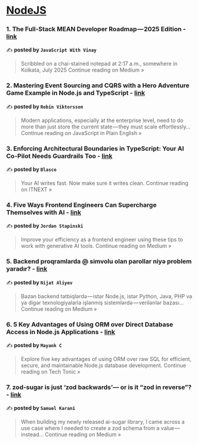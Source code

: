 
<h1><a href=https://medium.com/tag/nodejs/recommended target="_blank" rel="noopener noreferrer">NodeJS</a></h1>
<h3>1.  The Full-Stack MEAN Developer Roadmap — 2025 Edition  - <a href="https://medium.com/@javaScriptwithvinay/the-full-stack-mean-developer-roadmap-2025-edition-6503af4c81c3?source=rss------nodejs-5" target="_blank" rel="noopener noreferrer">link</a></h3>

✍️ **posted by `JavaScript With Vinay`**

<blockquote>Scribbled on a chai-stained notepad at 2:17 a.m., somewhere in Kolkata, July 2025
Continue reading on Medium »</blockquote>

<h3>2. Mastering Event Sourcing and CQRS with a Hero Adventure Game Example in Node.js and TypeScript - <a href="https://javascript.plainenglish.io/mastering-event-sourcing-and-cqrs-with-a-hero-adventure-game-example-in-node-js-and-typescript-b321fa9717ab?source=rss------nodejs-5" target="_blank" rel="noopener noreferrer">link</a></h3>

✍️ **posted by `Robin Viktorsson`**

<blockquote>Modern applications, especially at the enterprise level, need to do more than just store the current state — they must scale effortlessly…
Continue reading on JavaScript in Plain English »</blockquote>

<h3>3. Enforcing Architectural Boundaries in TypeScript: Your AI Co-Pilot Needs Guardrails Too - <a href="https://itnext.io/enforcing-architectural-boundaries-in-typescript-your-ai-co-pilot-needs-guardrails-too-14a7482f26db?source=rss------nodejs-5" target="_blank" rel="noopener noreferrer">link</a></h3>

✍️ **posted by `Blasco`**

<blockquote>Your AI writes fast. Now make sure it writes clean.
Continue reading on ITNEXT »</blockquote>

<h3>4. Five Ways Frontend Engineers Can Supercharge Themselves with AI - <a href="https://medium.com/@jestapinski/five-ways-frontend-engineers-can-supercharge-themselves-with-ai-e651a191fc78?source=rss------nodejs-5" target="_blank" rel="noopener noreferrer">link</a></h3>

✍️ **posted by `Jordan Stapinski`**

<blockquote>Improve your efficiency as a frontend engineer using these tips to work with generative AI tools.
Continue reading on Medium »</blockquote>

<h3>5. Backend proqramlarda @ simvolu olan parollar niyə problem yaradır? - <a href="https://medium.com/@developer.nijat/backend-proqramlarda-simvolu-olan-parollar-niy%C9%99-problem-yarad%C4%B1r-762760f252f2?source=rss------nodejs-5" target="_blank" rel="noopener noreferrer">link</a></h3>

✍️ **posted by `Nijat Aliyev`**

<blockquote>Bəzən backend tətbiqlərdə — istər Node.js, istər Python, Java, PHP və ya digər texnologiyalarla işlənmiş sistemlərdə — verilənlər bazası…
Continue reading on Medium »</blockquote>

<h3>6. 5 Key Advantages of Using ORM over Direct Database Access in Node.js Applications - <a href="https://medium.com/deno-the-complete-reference/5-key-advantages-of-using-orm-over-direct-database-access-in-node-js-applications-c09007807996?source=rss------nodejs-5" target="_blank" rel="noopener noreferrer">link</a></h3>

✍️ **posted by `Mayank C`**

<blockquote>Explore five key advantages of using ORM over raw SQL for efficient, secure, and maintainable Node.js database development.
Continue reading on Tech Tonic »</blockquote>

<h3>7. zod-sugar is just ‘zod backwards’— or is it “zod in reverse”? - <a href="https://medium.com/@samiezkay/zod-sugar-is-just-zod-backwards-or-is-it-zod-in-reverse-39fbba1a2733?source=rss------nodejs-5" target="_blank" rel="noopener noreferrer">link</a></h3>

✍️ **posted by `Samuel Karani`**

<blockquote>When building my newly released ai-sugar library, I came across a use case where I needed to create a zod schema from a value —  instead…
Continue reading on Medium »</blockquote>

